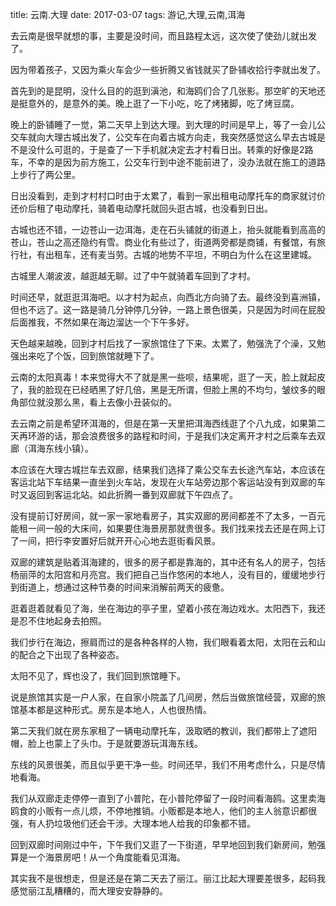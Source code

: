 title: 云南.大理
date: 2017-03-07
tags: 游记,大理,云南,洱海

去云南是很早就想的事，主要是没时间，而且路程太远，这次使了使劲儿就出发了。

因为带着孩子，又因为乘火车会少一些折腾又省钱就买了卧铺收拾行李就出发了。

首先到的是昆明，没什么目的的逛到滇池，和海鸥们合了几张影。那空旷的天地还是挺意外的，是意外的美。晚上逛了一下小吃，吃了烤猪脚，吃了烤豆腐。

晚上的卧铺睡了一觉，第二天早上到达大理。到大理的时间是早上，等了一会儿公交车就向大理古城出发了，公交车在向着古城方向走，我突然感觉这么早去古城是不是没什么可逛的，于是查了一下手机就决定去才村看日出。转乘的好像是2路车，不幸的是因为前方施工，公交车行到中途不能前进了，没办法就在施工的道路上步行了两公里。

日出没看到，走到才村村口时由于太累了，看到一家出租电动摩托车的商家就讨价还价后租了电动摩托，骑着电动摩托就回头逛古城，也没看到日出。

古城也还不错，一边苍山一边洱海，走在石头铺就的街道上，抬头就能看到高高的苍山，苍山之高还隐约有雪。商业化有些过了，街道两旁都是商铺，有餐馆，有旅行社，有出租车，还有麦当劳。古城的地势不平坦，不明白为什么在这里建城。

古城里人潮波波，越逛越无聊。过了中午就骑着车回到了才村。

时间还早，就逛逛洱海吧。以才村为起点，向西北方向骑了去。最终没到喜洲镇，但也不远了。这一路是骑几分钟停几分钟，一路上景色很美，只是因为时间在屁股后面推我，不然如果在海边溜达一个下午多好。

天色越来越晚，回到才村后找了一家旅馆住了下来。太累了，勉强洗了个澡，又勉强出来吃了个饭，回到旅馆就睡下了。

云南的太阳真毒！本来觉得大不了就是黑一些呗，结果呢，逛了一天，脸上就起皮了，我的脸现在已经晒黑了好几倍，黑是无所谓，但脸上黑的不均匀，皱纹多的眼角部位就没那么黑，看上去像小丑装似的。

去云南之前是希望环洱海的，但是在第一天里把洱海西线逛了个八九成，如果第二天再环游的话，那会浪费很多的路程和时间，于是我们决定离开才村之后乘车去双廊（洱海东线小镇）。

本应该在大理古城拦车去双廊，结果我们选择了乘公交车去长途汽车站，本应该在客运北站下车结果一直坐到火车站，发现在火车站旁边那个客运站没有到双廊的车时又返回到客运北站。如此折腾一番到双廊就下午四点了。

没有提前订好房间，就一家一家地看房子，其实双廊的房间都差不了太多，一百元能租一间一般的大床间，如果要住海景房那就贵很多。我们找来找去还是在网上订了一间，把行李安置好后就开开心心地去逛街看风景。

双廊的建筑是贴着洱海建的，很多的房子都是靠海的，其中还有名人的房子，包括杨丽萍的太阳宫和月亮宫。我们把自己当作悠闲的本地人，没有目的，缓缓地步行到街道上，想通过这种节奏的时间来消解前两天的疲惫。

逛着逛着就看见了海，坐在海边的亭子里，望着小孩在海边戏水。太阳西下，我还是忍不住地起身去拍照。

我们步行在海边，擦肩而过的是各种各样的人物，我们眼看着太阳，太阳在云和山的配合之下出现了各种姿态。

太阳不见了，辉也没了，我们回到旅馆睡下。

说是旅馆其实是一户人家，在自家小院盖了几间房，然后当做旅馆经营，双廊的旅馆基本都是这种形式。房东是本地人，人也很热情。

第二天我们就在房东家租了一辆电动摩托车，汲取晒的教训，我们都带上了遮阳帽，脸上也蒙上了头巾。于是就要游玩洱海东线。

东线的风景很美，而且似乎更干净一些。时间还早，我们不用考虑什么，只是尽情地看海。

我们从双廊走走停停一直到了小普陀，在小普陀停留了一段时间看海鸥。这里卖海鸥食的小贩有一点儿烦，不停地推销。小贩都是本地人，他们的主人翁意识都很强，有人扔垃圾他们还会干涉。大理本地人给我的印象都不错。

回到双廊时间刚过中午，下午我们又逛了一下街道，早早地回到我们新房间，勉强算是一个海景房吧！从一个角度能看见洱海。

其实我不是很想走，但是还是在第二天去了丽江。丽江比起大理要差很多，起码我感觉丽江乱糟糟的，而大理安安静静的。
